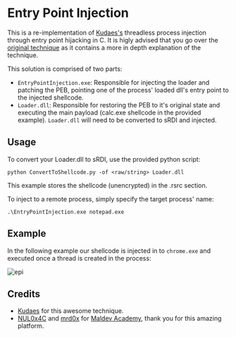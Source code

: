 # Entry Point Injection
This is a re-implementation of [Kudaes's](https://github.com/Kudaes) threadless process injection through entry point hijacking in C. It is higly advised that you go over the [original technique](https://github.com/Kudaes/EPI) as it contains a more in depth explanation of the technique.

This solution is comprised of two parts:
  - ```EntryPointInjection.exe```: Responsible for injecting the loader and patching the PEB, pointing one of the process' loaded dll's entry point to the injected shellcode.
  - ```Loader.dll```: Responsible for restoring the PEB to it's original state and executing the main payload (calc.exe shellcode in the provided example). ```Loader.dll``` will need to be converted to sRDI and injected.

## Usage 
To convert your Loader.dll to sRDI, use the provided python script:
````
python ConvertToShellcode.py -of <raw/string> Loader.dll
````
This example stores the shellcode (unencrypted) in the .rsrc section.

To inject to a remote process, simply specify the target process' name:
````
.\EntryPointInjection.exe notepad.exe
````
## Example 
In the following example our shellcode is injected in to ```chrome.exe``` and executed once a thread is created in the process:

![epi](https://github.com/kr0tt/EntryPointInjection/assets/106829987/212b6efe-a197-4eb9-991c-e1e59fe998bc)

## Credits
- [Kudaes](https://github.com/Kudaes) for this awesome technique.
- [NUL0x4C](https://github.com/NUL0x4C) and [mrd0x](https://github.com/mrd0x) for [Maldev Academy](https://maldevacademy.com/), thank you for this amazing platform.
